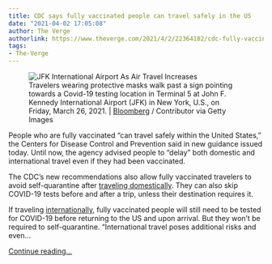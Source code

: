 ```yaml
---
title: CDC says fully vaccinated people can travel safely in the US
date: "2021-04-02 17:05:08"
author: The Verge
authorlink: https://www.theverge.com/2021/4/2/22364102/cdc-fully-vaccinated-people-travel-guidelines
tags:
- The-Verge
---
```

<figure>
      <img alt="JFK International Airport As Air Travel Increases" src="https://cdn.vox-cdn.com/thumbor/QW-8S_OHSdxAAKP4zJ-oGtnI2Lo=/0x2:5000x3335/1310x873/cdn.vox-cdn.com/uploads/chorus_image/image/69067355/1231950033.0.jpg" />
        <figcaption>Travelers wearing protective masks walk past a sign pointing towards a Covid-19 testing location in Terminal 5 at John F. Kennedy International Airport (JFK) in New York, U.S., on Friday, March 26, 2021. | <a class="ql-link" href="https://www.gettyimages.com/search/photographer?family=editorial&amp;photographer=Bloomberg" target="_blank">Bloomberg</a>&nbsp;/&nbsp;Contributor via Getty Images</figcaption>
    </figure>

  <p id="zWddHD">People who are fully vaccinated “can travel safely within the United States,” the Centers for Disease Control and Prevention said in new guidance issued today. Until now, the agency advised people to “delay” both domestic and international travel even if they had been vaccinated.</p>
<p id="Hl2i3B">The CDC’s new recommendations also allow fully vaccinated travelers to avoid self-quarantine after <a href="https://www.cdc.gov/coronavirus/2019-ncov/travelers/travel-during-covid19.html">traveling domestically</a>. They can also skip COVID-19 tests before and after a trip, unless their destination requires it. </p>
<p id="DNS351">If traveling <a href="https://www.cdc.gov/coronavirus/2019-ncov/travelers/international-travel-during-covid19.html">internationally</a>, fully vaccinated people will still need to be tested for COVID-19 before returning to the US and upon arrival. But they won’t be required to self-quarantine. “International travel poses additional risks and even...</p>
  <p>
    <a href="https://www.theverge.com/2021/4/2/22364102/cdc-fully-vaccinated-people-travel-guidelines">Continue reading&hellip;</a>
  </p>